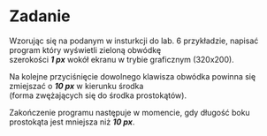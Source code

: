 # Zadanie

Wzorując się na podanym w insturkcji do lab. 6 przykładzie, napisać program który wyświetli zieloną obwódkę  
szerokości ***1 px*** wokół ekranu w trybie graficznym (320x200).

Na kolejne przyciśnięcie dowolnego klawisza obwódka powinna się zmiejszać o ***10 px*** w kierunku środka  
(forma zwężających się do środka prostokątów).

Zakończenie programu następuje w momencie, gdy długość boku prostokąta jest mniejsza niż ***10 px***.
